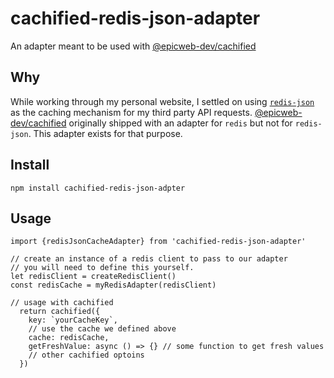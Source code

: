 # cachified-redis-json-adapter

An adapter meant to be used with
[@epicweb-dev/cachified](https://github.com/epicweb-dev/cachified)

## Why

While working through my personal website, I settled on using
[`redis-json`](https://github.com/redis/node-redis/tree/d6d2064c72b99d34fc88318f3979177e3c89acd4/packages/json)
as the caching mechanism for my third party API requests.
[@epicweb-dev/cachified](https://github.com/epicweb-dev/cachified) originally
shipped with an adapter for `redis` but not for `redis-json`. This adapter
exists for that purpose.

## Install

```
npm install cachified-redis-json-adpter
```

## Usage

```
import {redisJsonCacheAdapter} from 'cachified-redis-json-adapter'

// create an instance of a redis client to pass to our adapter
// you will need to define this yourself.
let redisClient = createRedisClient()
const redisCache = myRedisAdapter(redisClient)

// usage with cachified
  return cachified({
    key: `yourCacheKey`,
    // use the cache we defined above
    cache: redisCache,
    getFreshValue: async () => {} // some function to get fresh values
    // other cachified optoins
  })

```
